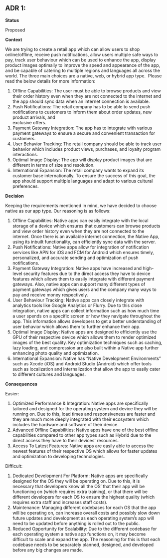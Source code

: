 ## **ADR 1:**

**Status**

Proposed

**Context**

We are trying to create a retail app which can allow users to shop online/offline, receive push notifications, allow users multiple safe ways to pay, track user behaviour which can be used to enhance the app, display product images optimally to improve the speed and appearance of the app, and be capable of catering to multiple regions and languages all across the world. The three main choices are a native, web, or hybrid app type.  Please read the below details for more information: 

1. Offline Capabilities: The user must be able to browse products and view their order history even when they are not connected to the internet and the app should 
sync data when an internet connection is available.
2. Push Notifications: The retail company has to be able to send push notifications to customers to inform them about order updates, new product arrivals, and   
exclusive offers. 
3. Payment Gateway Integration: The app has to integrate with various payment gateways to ensure a secure and convenient transaction for customers.
4. User Behavior Tracking: The retail company should be able to track user behavior which includes product views, purchases, and loyalty program interactions.  
5. Optimal Image Display: The app will display product images that are different in terms of size and resolution. 
6. International Expansion: The retail company wants to expand its customer base internationally. To ensure the success of this goal, the app should support 
 multiple languages and adapt to various cultural preferences. 

**Decision**

Keeping the requirements mentioned in mind, we have decided to choose native as our app type. Our reasoning is as follows: 
1. Offline Capabilities: Native apps can easily integrate with the local storage of a device which ensures that customers can browse products and view order history even when they are not connected to the internet. Once there is an available internet connection, the Native App, using its inbuilt functionality, can efficiently sync data with the server. 
2. Push Notifications: Native apps allow for integration of notification services like APN for iOS and FCM for Android which ensures timely, personalized, and accurate sending and optimization of push notifications. 
3. Payment Gateway Integration: Native apps have increased and high-level security features due to the direct access they have to device features which allows them to easily integrate with different payment gateways. Also, native apps can support many different types of payment gateways which gives users and the company many ways to pay and receive money respectively.
4. User Behaviour Tracking: Native apps can closely integrate with analytics tools like Google Analytics or Flurry. Due to this close integration, native apps can collect information such as how much time a user spends on a specific screen or how they navigate throughout the app. This information allows developers to get a better understanding of user behavior which allows them to further enhance their app. 
5. Optimal Image Display: Native apps are designed to efficiently use the GPU of their respective device which allows them to render optimized images of the best quality. Key optimization techniques such as caching, lazy loading, and compression are also built within a Native app further enhancing photo quality and optimization.  
6. International Expansion: Native has “Native Development Environments” such as Xcode (iOS) and Android Studio (Android) which offer tools such as localization and internalization that allow the app to easily cater to different cultures and languages. 

**Consequences**

Easier:
1. Optimized Performance & Integration: Native apps are specifically tailored and designed for the operating system and device they will be running on. Due to this, load times and responsiveness are faster and they are much more deeply integrated with their ecosystem which includes the hardware and software of their device.
2. Advanced Offline Capabilities: Native apps have one of the best offline capabilities compared to other app types such as Hybrid due to the direct access they have to their devices' resources.
3. Access To Latest Features: Native apps are easily able to access the newest features of their respective OS which allows for faster updates and optimization to developing technologies. 

Difficult:
1. Dedicated Development For Platform: Native apps are specifically designed for the OS they will be operating on. Due to this, it is necessary that developers know all the OS’ that their app will be functioning on (which requires extra training), or that there will be different developers for each OS to ensure the highest quality (which requires extra staff and increases staff costs).
2. Maintenance: Managing different codebases for each OS that the app will be operating on, can increase overall costs and possibly slow down future updates and development as each operating system’s app will need to be updated before anything is rolled out to the public.
3. Reduced Opportunity for Scalability: Due to the different codebase for each operating system a native app functions on, it may become difficult to scale and expand the app. The reasoning for this is that each codebase needs to be separately planned, designed, and developed before any big changes are made. 
